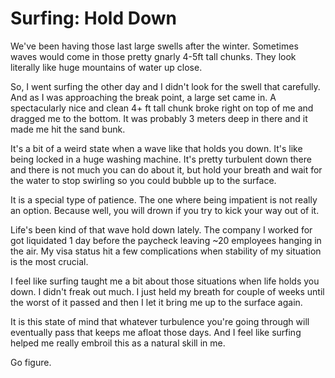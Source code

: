 # Surfing: Hold Down

We've been having those last large swells after the winter. Sometimes waves
would come in those pretty gnarly 4-5ft tall chunks. They look literally like
huge mountains of water up close.

So, I went surfing the other day and I didn't look for the swell that carefully.
And as I was approaching the break point, a large set came in. A spectacularly
nice and clean 4+ ft tall chunk broke right on top of me and dragged me to the
bottom. It was probably 3 meters deep in there and it made me hit the sand bunk.

It's a bit of a weird state when a wave like that holds you down. It's like being
locked in a huge washing machine. It's pretty turbulent down there and there is
not much you can do about it, but hold your breath and wait for the water to
stop swirling so you could bubble up to the surface.

It is a special type of patience. The one where being impatient is not really
an option. Because well, you will drown if you try to kick your way out of it.

Life's been kind of that wave hold down lately. The company I worked for got
liquidated 1 day before the paycheck leaving ~20 employees hanging in the air.
My visa status hit a few complications when stability of my situation is the
most crucial.

I feel like surfing taught me a bit about those situations when life holds you
down. I didn't freak out much. I just held my breath for couple of weeks until
the worst of it passed and then I let it bring me up to the surface again.

It is this state of mind that whatever turbulence you're going through will
eventually pass that keeps me afloat those days. And I feel like surfing helped
me really embroil this as a natural skill in me.

Go figure.
